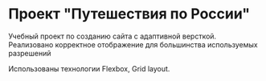 # Проект "Путешествия по России"

Учебный проект по созданию сайта с адаптивной версткой. Реализовано корректное отображение для большинства используемых разрешений

Использованы технологии Flexbox, Grid layout.





